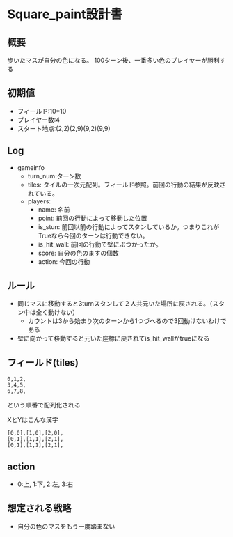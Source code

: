 # Square_paint設計書
## 概要
歩いたマスが自分の色になる。
100ターン後、一番多い色のプレイヤーが勝利する

## 初期値
- フィールド:10*10
- プレイヤー数:4
- スタート地点:(2,2)(2,9)(9,2)(9,9)


## Log
- gameinfo
  - turn_num:ターン数
  - tiles: タイルの一次元配列。フィールド参照。前回の行動の結果が反映されている。
  - players:
    - name: 名前
    - point: 前回の行動によって移動した位置
    - is_stun: 前回以前の行動によってスタンしているか。つまりこれがTrueなら今回のターンは行動できない。
    - is_hit_wall: 前回の行動で壁にぶつかったか。
    - score: 自分の色のますの個数
    - action: 今回の行動

## ルール
- 同じマスに移動すると3turnスタンして２人共元いた場所に戻される。（スタン中は全く動けない）
  - カウントは3から始まり次のターンから1つづへるので3回動けないわけである
- 壁に向かって移動すると元いた座標に戻されてis_hit_wallがtrueになる

## フィールド(tiles)
```
0,1,2,
3,4,5,
6,7,8,
```
という順番で配列化される

XとYはこんな漢字
```
[0,0],[1,0],[2,0],
[0,1],[1,1],[2,1],
[0,1],[1,1],[2,1],
```
## action
- 0:上, 1:下, 2:左, 3:右


## 想定される戦略
- 自分の色のマスをもう一度踏まない

